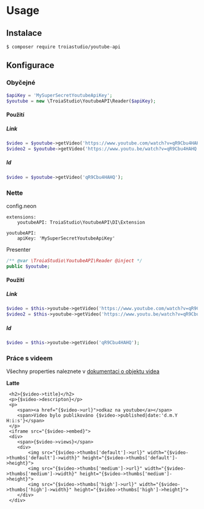 # Usage

## Instalace

```
$ composer require troiastudio/youtube-api
```

## Konfigurace

### Obyčejné
```php
$apiKey = 'MySuperSecretYoutubeApiKey';
$youtube = new \TroiaStudio\YoutubeAPI\Reader($apiKey);
```

#### Použití

##### Link
```php
$video = $youtube->getVideo('https://www.youtube.com/watch?v=qR9Cbu4HAHQ');
$video2 = $youtube->getVideo('https://www.youtu.be/watch?v=qR9Cbu4HAHQ');
```

##### Id
```php
$video = $youtube->getVideo('qR9Cbu4HAHQ');
```

### Nette

config.neon
```neon
extensions: 
    youtubeAPI: TroiaStudio\YoutubeAPI\DI\Extension

youtubeAPI:
    apiKey: 'MySuperSecretYoutubeApiKey'
```

Presenter
```php
/** @var \TroiaStudio\YoutubeAPI\Reader @inject */
public $youtube;
```

#### Použití

##### Link
```php
$video = $this->youtube->getVideo('https://www.youtube.com/watch?v=qR9Cbu4HAHQ');
$video2 = $this->youtube->getVideo('https://www.youtu.be/watch?v=qR9Cbu4HAHQ');
```

##### Id
```php
$video = $this->youtube->getVideo('qR9Cbu4HAHQ');
```

### Práce s videem
Všechny properties naleznete v [dokumentaci o objektu videa](https://github.com/TroiaStudio/YoutubeAPI/blob/master/docs/cs/video.md)

**Latte**
```latte
 <h2>{$video->title}</h2>
 <p>{$video->descripton}</p>
 <p>
    <span><a href="{$video->url}">odkaz na youtube</a></span> 
    <span>Video bylo publikováno {$video->published|date:'d.m.Y H:i:s'}</span>
 </p>
 <iframe src="{$video->embed}">
 <div>
    <span>{$video->views}</span>
    <div>
        <img src="{$video->thumbs['default']->url}" width="{$video->thumbs['default']->width}" height="{$video->thumbs['default']->height}">
        <img src="{$video->thumbs['medium']->url}" width="{$video->thumbs['medium']->width}" height="{$video->thumbs['medium']->height}">
        <img src="{$video->thumbs['high']->url}" width="{$video->thumbs['high']->width}" height="{$video->thumbs['high']->height}">
    </div>
 </div>
```

